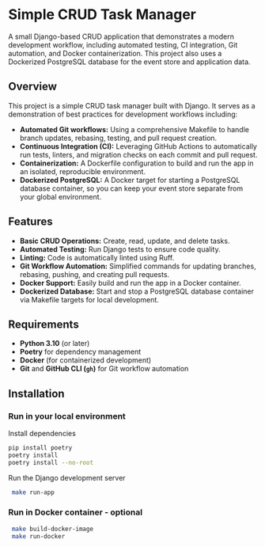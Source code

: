 # Simple CRUD Task Manager

A small Django-based CRUD application that demonstrates a modern development workflow, 
including automated testing, CI integration, Git automation, and Docker containerization.
This project also uses a Dockerized PostgreSQL database for the event store and application data.

## Overview

This project is a simple CRUD task manager built with Django. It serves as a demonstration of best practices for development workflows including:

- **Automated Git workflows:** Using a comprehensive Makefile to handle branch updates, rebasing, testing, and pull request creation.
- **Continuous Integration (CI):** Leveraging GitHub Actions to automatically run tests, linters, and migration checks on each commit and pull request.
- **Containerization:** A Dockerfile configuration to build and run the app in an isolated, reproducible environment.
- **Dockerized PostgreSQL:** A Docker target for starting a PostgreSQL database container, so you can keep your event store separate from your global environment.

## Features

- **Basic CRUD Operations:** Create, read, update, and delete tasks.
- **Automated Testing:** Run Django tests to ensure code quality.
- **Linting:** Code is automatically linted using Ruff.
- **Git Workflow Automation:** Simplified commands for updating branches, rebasing, pushing, and creating pull requests.
- **Docker Support:** Easily build and run the app in a Docker container.
- **Dockerized Database:** Start and stop a PostgreSQL database container via Makefile targets for local development.

## Requirements

- **Python 3.10** (or later)
- **Poetry** for dependency management
- **Docker** (for containerized development)
- **Git** and **GitHub CLI (`gh`)** for Git workflow automation

## Installation

### Run in your local environment

Install dependencies
   ```bash
   pip install poetry
   poetry install
   poetry install --no-root
   ```
Run the Django development server
   ```bash
    make run-app
   ```
    
### Run in Docker container - optional
   ```bash
    make build-docker-image
    make run-docker
   ```
